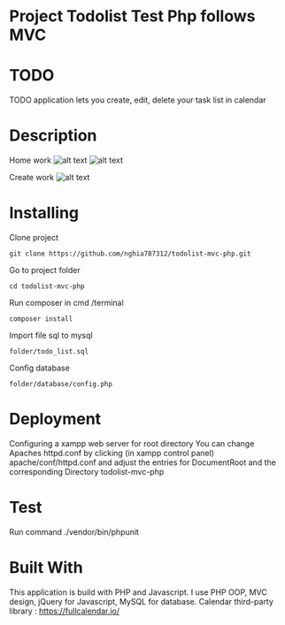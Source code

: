 # Project Todolist Test Php follows MVC
# TODO
TODO application lets you create, edit, delete your task list in calendar
# Description
Home work
![alt text](https://i.ibb.co/w02v14h/Screenshot-from-2022-04-15-14-52-12.png)
![alt text](https://i.ibb.co/qBw4XCR/Screenshot-from-2022-04-15-14-54-49.png)

Create work
![alt text](https://i.ibb.co/SvcnBK8/Screenshot-from-2022-04-15-14-53-34.png)

# Installing
Clone project
```
git clone https://github.com/nghia787312/todolist-mvc-php.git
```
Go to project folder
```
cd todolist-mvc-php
```
Run composer in cmd /terminal
```
composer install
```
Import file sql to mysql
```
folder/todo_list.sql
```
Config database
```
folder/database/config.php
```

# Deployment
Configuring a xampp web server for root directory
You can change Apaches httpd.conf by clicking (in xampp control panel) apache/conf/httpd.conf and adjust the entries for DocumentRoot and the corresponding Directory todolist-mvc-php

# Test
Run command ./vendor/bin/phpunit

# Built With
This application is build with PHP and Javascript. I use PHP OOP, MVC design, jQuery for Javascript, MySQL for database.
Calendar third-party library : https://fullcalendar.io/
